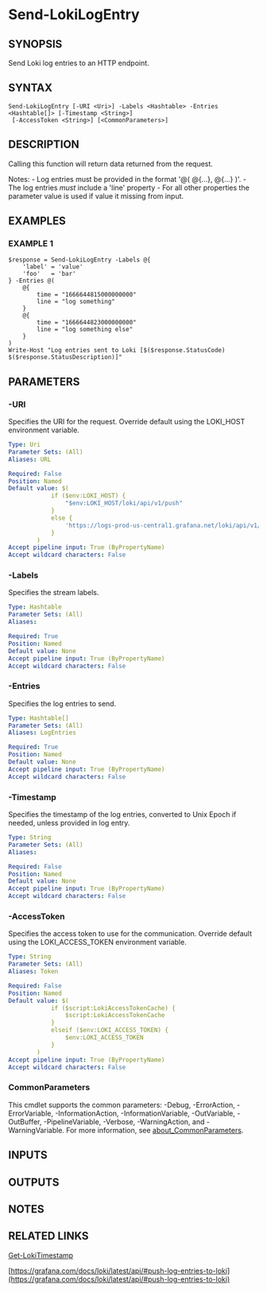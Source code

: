 # Send-LokiLogEntry

## SYNOPSIS
Send Loki log entries to an HTTP endpoint.

## SYNTAX

```
Send-LokiLogEntry [-URI <Uri>] -Labels <Hashtable> -Entries <Hashtable[]> [-Timestamp <String>]
 [-AccessToken <String>] [<CommonParameters>]
```

## DESCRIPTION
Calling this function will return data returned from the request.

Notes:
    - Log entries must be provided in the format '@( @{...}, @{...} )'.
    - The log entries *must* include a 'line' property
    - For all other properties the parameter value is used if value it missing from input.

## EXAMPLES

### EXAMPLE 1
```
$response = Send-LokiLogEntry -Labels @{
    'label' = 'value'
    'foo'   = 'bar'
} -Entries @(
    @{
        time = "1666644815000000000"
        line = "log something"
    }
    @{
        time = "1666644823000000000"
        line = "log something else"
    }
)
Write-Host "Log entries sent to Loki [$($response.StatusCode) $($response.StatusDescription)]"
```

## PARAMETERS

### -URI
Specifies the URI for the request.
Override default using the LOKI_HOST environment variable.

```yaml
Type: Uri
Parameter Sets: (All)
Aliases: URL

Required: False
Position: Named
Default value: $(
            if ($env:LOKI_HOST) {
                "$env:LOKI_HOST/loki/api/v1/push"
            }
            else {
                'https://logs-prod-us-central1.grafana.net/loki/api/v1/push'
            }
        )
Accept pipeline input: True (ByPropertyName)
Accept wildcard characters: False
```

### -Labels
Specifies the stream labels.

```yaml
Type: Hashtable
Parameter Sets: (All)
Aliases:

Required: True
Position: Named
Default value: None
Accept pipeline input: True (ByPropertyName)
Accept wildcard characters: False
```

### -Entries
Specifies the log entries to send.

```yaml
Type: Hashtable[]
Parameter Sets: (All)
Aliases: LogEntries

Required: True
Position: Named
Default value: None
Accept pipeline input: True (ByPropertyName)
Accept wildcard characters: False
```

### -Timestamp
Specifies the timestamp of the log entries, converted to Unix Epoch if needed, unless provided in log entry.

```yaml
Type: String
Parameter Sets: (All)
Aliases:

Required: False
Position: Named
Default value: None
Accept pipeline input: True (ByPropertyName)
Accept wildcard characters: False
```

### -AccessToken
Specifies the access token to use for the communication.
Override default using the LOKI_ACCESS_TOKEN environment variable.

```yaml
Type: String
Parameter Sets: (All)
Aliases: Token

Required: False
Position: Named
Default value: $(
            if ($script:LokiAccessTokenCache) {
                $script:LokiAccessTokenCache
            }
            elseif ($env:LOKI_ACCESS_TOKEN) {
                $env:LOKI_ACCESS_TOKEN
            }
        )
Accept pipeline input: True (ByPropertyName)
Accept wildcard characters: False
```

### CommonParameters
This cmdlet supports the common parameters: -Debug, -ErrorAction, -ErrorVariable, -InformationAction, -InformationVariable, -OutVariable, -OutBuffer, -PipelineVariable, -Verbose, -WarningAction, and -WarningVariable. For more information, see [about_CommonParameters](http://go.microsoft.com/fwlink/?LinkID=113216).

## INPUTS

## OUTPUTS

## NOTES

## RELATED LINKS

[Get-LokiTimestamp](Get-LokiTimestamp.md)

[https://grafana.com/docs/loki/latest/api/#push-log-entries-to-loki](https://grafana.com/docs/loki/latest/api/#push-log-entries-to-loki)

